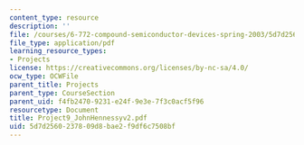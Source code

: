 ```yaml
---
content_type: resource
description: ''
file: /courses/6-772-compound-semiconductor-devices-spring-2003/5d7d2560237809d8bae2f9df6c7508bf_Project9_JohnHennessyv2.pdf
file_type: application/pdf
learning_resource_types:
- Projects
license: https://creativecommons.org/licenses/by-nc-sa/4.0/
ocw_type: OCWFile
parent_title: Projects
parent_type: CourseSection
parent_uid: f4fb2470-9231-e24f-9e3e-7f3c0acf5f96
resourcetype: Document
title: Project9_JohnHennessyv2.pdf
uid: 5d7d2560-2378-09d8-bae2-f9df6c7508bf
---
```

